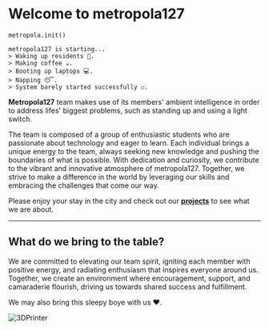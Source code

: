 # Welcome to metropola127
`metropola.init()`

    metropola127 is starting...
    > Waking up residents 🌄.
    > Making coffee ☕.
    > Booting up laptops 💻.
    > Napping 😴.
    > System barely started successfully ☑️.

**Metropola127** team makes use of its members' ambient intelligence in order to address lifes' biggest problems, such as standing up and using a light switch.

The team is composed of a group of enthusiastic students who are passionate about technology and eager to learn. Each individual brings a unique energy to the team, always seeking new knowledge and pushing the boundaries of what is possible. With dedication and curiosity, we contribute to the vibrant and innovative atmosphere of metropola127. Together, we strive to make a difference in the world by leveraging our skills and embracing the challenges that come our way.

Please enjoy your stay in the city and check out our **[projects](./projects)** to see what we are about.

---

## What do we bring to the table?

We are committed to elevating our team spirit, igniting each member with positive energy, and radiating enthusiasm that inspires everyone around us. Together, we create an environment where encouragement, support, and camaraderie flourish, driving us towards shared success and fulfillment.

We may also bring this sleepy boye with us ❤️.

![3DPrinter](assets/home/printer.jpg)